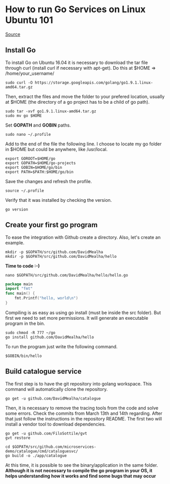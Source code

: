 # How to run Go Services on Linux Ubuntu 101
[Source](https://medium.com/@patdhlk/how-to-install-go-1-9-1-on-ubuntu-16-04-ee64c073cd79)

## Install Go

To install Go on Ubuntu 16.04 it is necessary to download the tar file through curl (install curl if necessary with apt-get).
Do this at $HOME => /home/your_username/

```shell
sudo curl -O https://storage.googleapis.com/golang/go1.9.1.linux-amd64.tar.gz
```

Then, extract the files and move the folder to your prefered location, usually at $HOME (the directory of a go project has to be a child of go path).

```shell
sudo tar -xvf go1.9.1.linux-amd64.tar.gz
sudo mv go $HOME
```

Set **GOPATH** and **GOBIN** paths.

```shell
sudo nano ~/.profile
```

Add to the end of the file the following line. I choose to locate my go folder in $HOME but could be anywhere, like /usr/local.

```shell
export GOROOT=$HOME/go
export GOPATH=$HOME/go-projects
export GOBIN=$HOME/go/bin
export PATH=$PATH:$HOME/go/bin
```

Save the changes and refresh the profile.

```shell
source ~/.profile
```

Verify that it was installed by checking the version.

```shell
go version
```

## Create your first go program

To ease the integration with Github create a directory.
Also, let's create an example.

```shell
mkdir -p $GOPATH/src/github.com/DavidMealha
mkdir -p $GOPATH/src/github.com/DavidMealha/hello
```

**Time to code :-)**

```shell
nano $GOPATH/src/github.com/DavidMealha/hello/hello.go
```

```go
package main
import "fmt"
func main() {
    fmt.Printf("hello, world\n")
}
```

Compiling is as easy as using go install (must be inside the src folder).
But first we need to set more permissions.
It will generate an executable program in the bin.

```shell
sudo chmod -R 777 ~/go
go install github.com/DavidMealha/hello
```

To run the program just write the following command.

```shell
$GOBIN/bin/hello
```

## Build catalogue service

The first step is to have the git repository into golang workspace. 
This command will automatically clone the repository.

```shell
go get -u github.com/DavidMealha/catalogue
```

Then, it is necessary to remove the tracing tools from the code and solve some errors. Check the commits from March 13th and 14th regarding.
After that just follow the instructions in the repository README. The first two will install a vendor tool to download dependencies.

```shell
go get -u github.com/FiloSottile/gvt
gvt restore

cd $GOPATH/src/github.com/microservices-demo/catalogue/cmd/cataloguesvc/
go build -o ./app/catalogue
```

At this time, it is possible to see the binary/application in the same folder. 
__Although it is not necessary to compile the go program in your OS, it helps understanding how it works and find some bugs that may occur__
